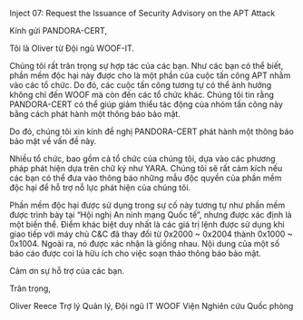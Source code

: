 ﻿Inject 07: Request the Issuance of Security Advisory on the APT Attack

Kính gửi PANDORA-CERT,

Tôi là Oliver từ Đội ngũ WOOF-IT.

Chúng tôi rất trân trọng sự hợp tác của các bạn. Như các bạn có thể biết, phần mềm độc hại này được cho là một phần của cuộc tấn công APT nhằm vào các tổ chức. Do đó, các cuộc tấn công tương tự có thể ảnh hưởng không chỉ đến WOOF mà còn đến các tổ chức khác. Chúng tôi tin rằng PANDORA-CERT có thể giúp giảm thiểu tác động của nhóm tấn công này bằng cách phát hành một thông báo bảo mật.

Do đó, chúng tôi xin kính đề nghị PANDORA-CERT phát hành một thông báo bảo mật về vấn đề này.

Nhiều tổ chức, bao gồm cả tổ chức của chúng tôi, dựa vào các phương pháp phát hiện dựa trên chữ ký như YARA. Chúng tôi sẽ rất cảm kích nếu các bạn có thể đưa vào thông báo những mẫu độc quyền của phần mềm độc hại để hỗ trợ nỗ lực phát hiện của chúng tôi.

Phần mềm độc hại được sử dụng trong sự cố này tương tự như phần mềm được trình bày tại “Hội nghị An ninh mạng Quốc tế”, nhưng được xác định là một biến thể. Điểm khác biệt duy nhất là các giá trị lệnh được sử dụng khi giao tiếp với máy chủ C&C đã thay đổi từ 0x2000 ~ 0x2004 thành 0x1000 ~ 0x1004. Ngoài ra, nó được xác nhận là giống nhau. Nội dung của một số báo cáo được coi là hữu ích cho việc soạn thảo thông báo bảo mật.

Cảm ơn sự hỗ trợ của các bạn.

Trân trọng,

Oliver Reece Trợ lý Quản lý, Đội ngũ IT WOOF Viện Nghiên cứu Quốc phòng
